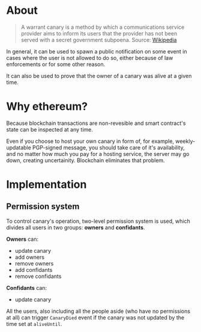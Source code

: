 # About

> A warrant canary is a method by which a communications service provider aims to inform its users that the provider has not been served with a secret government subpoena.
> Source: [Wikipedia](https://en.wikipedia.org/wiki/Warrant_canary)

In general, it can be used to spawn a public notification on some event in cases where the user is not allowed to do so, either because of law enforcements or for some other reason.

It can also be used to prove that the owner of a canary was alive at a given time.

# Why ethereum?

Because blockchain transactions are non-revesible and smart contract's state can be inspected at any time.

Even if you choose to host your own canary in form of, for example, weekly-updatable PGP-signed message, you should take care of it's availability, and no matter how much you pay for a hosting service, the server may go down, creating uncertainity. Blockchain eliminates that problem.

# Implementation

## Permission system

To control canary's operation, two-level permission system is used, which divides all users in two groups: **owners** and **confidants**.

**Owners** can:

- update canary
- add owners
- remove owners
- add confidants
- remove confidants

**Confidants** can:

- update canary

All the users, also including all the people aside (who have no permissions at all) can trigger `CanaryDied` event if the canary was not updated by the time set at `aliveUntil`.